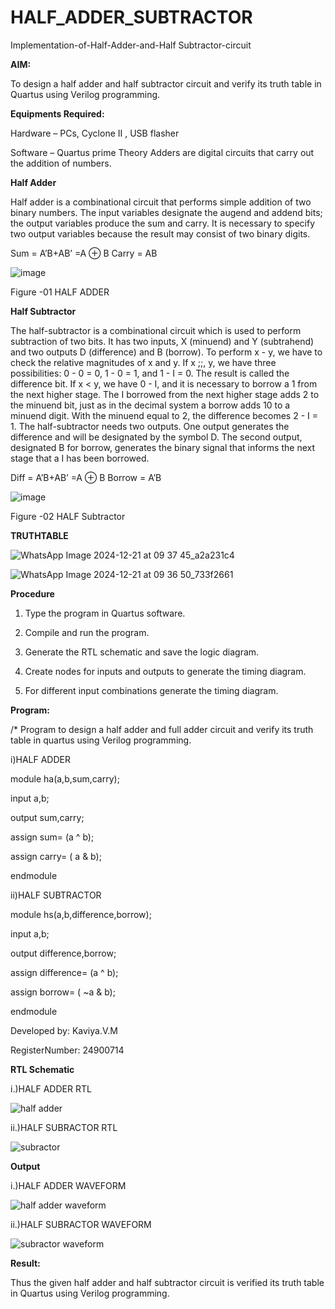 # HALF_ADDER_SUBTRACTOR

Implementation-of-Half-Adder-and-Half Subtractor-circuit

**AIM:**

To design a half adder and half subtractor circuit and verify its truth table in Quartus using Verilog programming.

**Equipments Required:**

Hardware – PCs, Cyclone II , USB flasher 

Software – Quartus prime Theory Adders are digital circuits that carry out the addition of numbers.

**Half Adder**

Half adder is a combinational circuit that performs simple addition of two binary numbers. The input variables designate the augend and addend bits; the output variables produce the sum and carry. It is necessary to specify two output variables because the result may consist of two binary digits.

Sum = A’B+AB’ =A ⊕ B Carry = AB

![image](https://github.com/naavaneetha/HALF_ADDER_SUBTRACTOR/assets/154305477/bd4a0b2c-cdbc-4184-ab08-81578f121e1f)

Figure -01 HALF ADDER

**Half Subtractor**

The half-subtractor is a combinational circuit which is used to perform subtraction of two bits. It has two inputs, X (minuend) and Y (subtrahend) and two outputs D (difference) and B (borrow). To perform x - y, we have to check the relative magnitudes of x and y. If x ;;, y, we have three possibilities: 0 - 0 = 0, 1 - 0 = 1, and 1 - I = 0. The result is called the difference bit. If x < y, we have 0 - I, and it is necessary to borrow a 1 from the next higher stage. The I borrowed from the next higher stage adds 2 to the minuend bit, just as in the decimal system a borrow adds 10 to a minuend digit. With the minuend equal to 2, the difference becomes 2 - I = 1. The half-subtractor needs two outputs. One output generates the difference and will be designated by the symbol D. The second output, designated B for borrow, generates the binary signal that informs the next stage that a I has been borrowed. 

Diff = A’B+AB’ =A ⊕ B
Borrow = A’B

 ![image](https://github.com/naavaneetha/HALF_ADDER_SUBTRACTOR/assets/154305477/d76b099c-513f-4e7c-843a-e2fd028a531a)

Figure -02 HALF Subtractor

**TRUTHTABLE**

![WhatsApp Image 2024-12-21 at 09 37 45_a2a231c4](https://github.com/user-attachments/assets/9ce1b53f-158f-49f7-b869-1c1ba3bc598e)

![WhatsApp Image 2024-12-21 at 09 36 50_733f2661](https://github.com/user-attachments/assets/f0fccd7b-76f4-4785-864c-cdb03e29d17e)


**Procedure**

1.	Type the program in Quartus software.

2.	Compile and run the program.

3.	Generate the RTL schematic and save the logic diagram.

4.	Create nodes for inputs and outputs to generate the timing diagram.

5.	For different input combinations generate the timing diagram.


**Program:**

/* Program to design a half adder and full adder circuit and verify its truth table in quartus using Verilog programming.

i)HALF ADDER

module ha(a,b,sum,carry);

input a,b;

output sum,carry;

assign sum= (a ^ b);

assign carry= ( a & b);

endmodule

ii)HALF SUBTRACTOR

module hs(a,b,difference,borrow);

input a,b;

output difference,borrow;

assign difference= (a ^ b);

assign borrow= ( ~a & b);

endmodule


Developed by: Kaviya.V.M

RegisterNumber: 24900714

**RTL Schematic**

i.)HALF ADDER RTL

![half adder](https://github.com/user-attachments/assets/5deba570-6ec9-4aa3-8b80-98fa2b105f67)

ii.)HALF SUBRACTOR RTL

![subractor](https://github.com/user-attachments/assets/3897c95f-ecb2-408f-b6d3-ae66f856e099)


**Output**

i.)HALF ADDER WAVEFORM

![half adder waveform](https://github.com/user-attachments/assets/dad190ad-2ea6-46f0-a845-c3b96688dac0)

ii.)HALF SUBRACTOR WAVEFORM

![subractor waveform](https://github.com/user-attachments/assets/8e629f5e-9494-4d56-b779-ae1ec656b81f)


**Result:**

Thus the given half adder and half subtractor circuit is verified its truth table in Quartus using Verilog programming.
